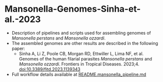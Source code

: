 # Mansonella-Genomes-Sinha-et-al.-2023
- Description of pipelines and scripts used for assembling genomes of *Mansonella perstans* and *Mansonella ozzardi*.
- The assembled genomes are other results are described in the following paper:
  - Sinha A, Li Z, Poole CB, Morgan RD, Ettwiller L, Lima NF, et al. Genomes of the human filarial parasites *Mansonella perstans* and *Mansonella ozzardi*. Frontiers in Tropical Diseases. 2023;4. [doi:10.3389/fitd.2023.1139343](https://dx.doi.org/10.3389/fitd.2023.1139343)
- Full workflow details available at [README.mansonella_pipeline.md](README.mansonella_pipeline.md)
